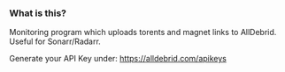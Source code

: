 ### What is this?

Monitoring program which uploads torents and magnet links to AllDebrid. Useful for Sonarr/Radarr. 

Generate your API Key under: https://alldebrid.com/apikeys

